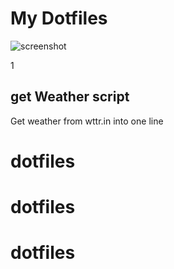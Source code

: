 # My Dotfiles

![screenshot](scr.jpeg)



1
## get Weather script

Get weather from wttr.in into one line
# dotfiles
# dotfiles
# dotfiles
